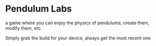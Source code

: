 # Pendulum Labs
 a game where you can enjoy the physics of pendulums, create them, modify them, etc.

Simply grab the build for your device, always get the most recent one
